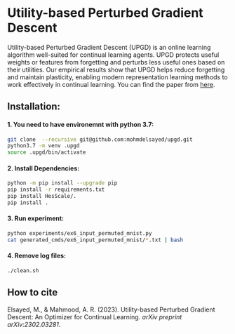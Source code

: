 # Utility-based Perturbed Gradient Descent

Utility-based Perturbed Gradient Descent (UPGD) is an online learning algorithm well-suited for continual learning agents. UPGD protects useful weights or features from forgetting and perturbs less useful ones based on their utilities. Our empirical results show that UPGD helps reduce forgetting and maintain plasticity, enabling modern representation learning methods to work effectively in continual learning. You can find the paper from [here](https://arxiv.org/abs/2302.03281).

## Installation:
#### 1. You need to have environemnt with python 3.7:
``` sh
git clone  --recursive git@github.com:mohmdelsayed/upgd.git
python3.7 -m venv .upgd
source .upgd/bin/activate
```
#### 2. Install Dependencies:
```sh
python -m pip install --upgrade pip
pip install -r requirements.txt 
pip install HesScale/.
pip install .
```

#### 3. Run experiment:
```sh
python experiments/ex6_input_permuted_mnist.py
cat generated_cmds/ex6_input_permuted_mnist/*.txt | bash
```

#### 4. Remove log files:
```sh
./clean.sh
```

## How to cite
Elsayed, M., & Mahmood, A. R. (2023). Utility-based Perturbed Gradient Descent: An Optimizer for Continual Learning. <em>arXiv preprint arXiv:2302.03281</em>.